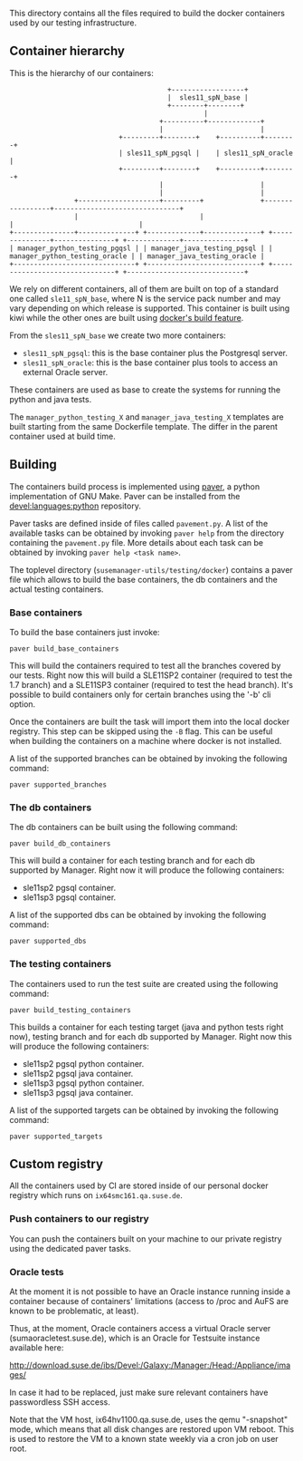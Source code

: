 This directory contains all the files required to build the docker containers
used by our testing infrastructure.

## Container hierarchy

This is the hierarchy of our containers:

```
                                       +------------------+
                                       |  sles11_spN_base |
                                       +--------+--------+
                                                |
                                     +----------+-------------+
                                     |                        |
                           +---------+--------+    +----------+--------+
                           | sles11_spN_pgsql |    | sles11_spN_oracle |
                           +---------+--------+    +----------+--------+
                                     |                        |
                                     |                        |
                +--------------------+---------+              +-----------------+-------------------------------+
                |                              |                                |                               |
+---------------+--------------+ +-------------+--------------+ +---------------+---------------+ +-------------+---------------+
| manager_python_testing_pgqsl | | manager_java_testing_pgsql | | manager_python_testing_oracle | | manager_java_testing_oracle |
+------------------------------+ +----------------------------+ +-------------------------------+ +-----------------------------+
```

We rely on different containers, all of them are built on top of a standard one
called `sle11_spN_base`, where N is the service pack number and may vary depending
on which release is supported. This container is built using kiwi while the other ones
are built using [docker's build feature](http://docs.docker.io/en/latest/use/builder/).

From the `sles11_spN_base` we create two more containers:

  * `sles11_spN_pgsql`: this is the base container plus the Postgresql server.
  * `sles11_spN_oracle`: this is the base container plus tools to access an external
  Oracle server.

These containers are used as base to create the systems for running the python
and java tests.

The `manager_python_testing_X` and `manager_java_testing_X` templates are
built starting from the same Dockerfile template. The differ in the parent
container used at build time.

## Building

The containers build process is implemented using [paver](http://paver.github.io/paver/),
a python implementation of GNU Make. Paver can be installed from the
[devel:languages:python](http://software.opensuse.org/package/python-Paver) repository.

Paver tasks are defined inside of files called `pavement.py`. A list of the
available tasks can be obtained by invoking `paver help` from the directory
containing the `pavement.py` file. More details about each task can be obtained
by invoking `paver help <task name>`.

The toplevel directory (`susemanager-utils/testing/docker`) contains a paver
file which allows to build the base containers, the db containers and the actual
testing containers.

### Base containers

To build the base containers just invoke:

`paver build_base_containers`

This will build the containers required to test all the branches covered by our
tests. Right now this will build a SLE11SP2 container (required to test the 1.7
branch) and a SLE11SP3 container (required to test the head branch). It's possible
to build containers only for certain branches using the '-b' cli option.

Once the containers are built the task will import them into the local docker
registry. This step can be skipped using the `-B` flag. This can be useful when
building the containers on a machine where docker is not installed.

A list of the supported branches can be obtained by invoking the following command:

`paver supported_branches`


### The db containers

The db containers can be built using the following command:

`paver build_db_containers`

This will build a container for each testing branch and for each db supported by
Manager. Right now it will produce the following containers:
  * sle11sp2 pgsql container.
  * sle11sp3 pgsql container.

A list of the supported dbs can be obtained by invoking the following command:

`paver supported_dbs`

### The testing containers

The containers used to run the test suite are created using the following command:

`paver build_testing_containers`

This builds a container for each testing target (java and python tests right now), 
testing branch and for each db supported by Manager. Right now this will produce
the following containers:
  * sle11sp2 pgsql python container.
  * sle11sp2 pgsql java container.
  * sle11sp3 pgsql python container.
  * sle11sp3 pgsql java container.

A list of the supported targets can be obtained by invoking the following command:

`paver supported_targets`

## Custom registry

All the containers used by CI are stored inside of our personal docker registry
which runs on `ix64smc161.qa.suse.de`.

### Push containers to our registry

You can push the containers built on your machine to our private registry using
the dedicated paver tasks.

### Oracle tests

At the moment it is not possible to have an Oracle instance running inside a container
because of containers' limitations (access to /proc and AuFS are known to be problematic,
at least).

Thus, at the moment, Oracle containers access a virtual Oracle server (sumaoracletest.suse.de),
which is an Oracle for Testsuite instance available here:

http://download.suse.de/ibs/Devel:/Galaxy:/Manager:/Head:/Appliance/images/

In case it had to be replaced, just make sure relevant containers have passwordless SSH
access.

Note that the VM host, ix64hv1100.qa.suse.de, uses the qemu "-snapshot" mode, which means
that all disk changes are restored upon VM reboot. This is used to restore the VM to a known
state weekly via a cron job on user root.
